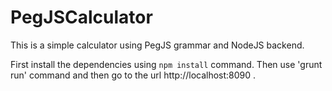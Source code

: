 # PegJSCalculator
This is a simple calculator using PegJS grammar and NodeJS backend.

First install the dependencies using `npm install` command.
Then use 'grunt run' command and then go to the url http://localhost:8090 .
